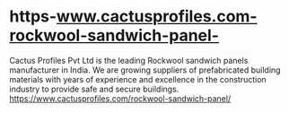 # https-www.cactusprofiles.com-rockwool-sandwich-panel-
Cactus Profiles Pvt Ltd is the leading Rockwool sandwich panels manufacturer in India. We are growing suppliers of prefabricated building materials with years of experience and excellence in the construction industry to provide safe and secure buildings. https://www.cactusprofiles.com/rockwool-sandwich-panel/
